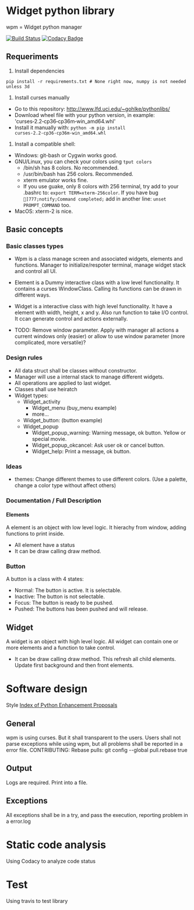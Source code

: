 # Widget python library

wpm = Widget python manager

[![Build Status](https://travis-ci.org/vgonisanz/wpm.svg?branch=master)](https://travis-ci.org/vgonisanz/wpm)
[![Codacy Badge](https://api.codacy.com/project/badge/Grade/1b17a8abfe964a1ea304529d755cffa7)](https://www.codacy.com/app/vgonisanz/wpm?utm_source=github.com&amp;utm_medium=referral&amp;utm_content=vgonisanz/wpm&amp;utm_campaign=Badge_Grade)

## Requeriments

1. Install dependencies
```
pip install -r requirements.txt # None right now, numpy is not needed unless 3d
```
1. Install curses manually
  * Go to this repository: http://www.lfd.uci.edu/~gohlke/pythonlibs/
  * Download wheel file with your python version, in example: 'curses‑2.2‑cp36‑cp36m‑win_amd64.whl'
  * Install it manually with: ```python -m pip install curses‑2.2‑cp36‑cp36m‑win_amd64.whl```
1. Install a compatible shell:
  * Windows: git-bash or Cygwin works good.
  * GNU/Linux, you can check your colors using ```tput colors```
    * /bin/sh has 8 colors. No recommended.
    * /usr/bin/bash has 256 colors. Recommended.
    * xterm emulator works fine.
    * If you use guake, only 8 colors with 256 terminal, try add to your .bashrc to: ```export TERM=xterm-256color```. If you have bug ```]777;notify;Command completed;``` add in another line: ```unset PROMPT_COMMAND``` too.
  * MacOS: xterm-2 is nice.

## Basic concepts

### Basic classes types

* Wpm is a class manage screen and associated widgets, elements and functions. Manager to initialize/respoter terminal, manage widget stack and control all UI.
* Element is a Dummy interactive class with a low level functionality. It contains a curses WindowClass. Calling its functions can be drawn in different ways.
* Widget is a interactive class with high level functionality. It have a element with width, height, x and y. Also run function to take I/O control. It ccan generate control and actions externally.

* TODO: Remove window parameter. Apply with manager all actions a current windows only (easier) or allow to use window parameter (more complicated, more versatile)?

### Design rules

* All data struct shall be classes without constructor.
* Manager will use a internal stack to manage different widgets.
* All operations are applied to last widget.
* Classes shall use heiratch
* Widget types:
  * Widget_activity
    * Widget_menu (buy_menu example)
    * more...
  * Widget_button: (button example)
  * Widget_popup
    * Widget_popup_warning: Warning message, ok button. Yellow or special movie.
    * Widget_popup_okcancel: Ask user ok or cancel button.
    * Widget_help: Print a message, ok button.

### Ideas

* themes: Change different themes to use different colors. (Use a palette, change a color type without affect others)

### Documentation /  Full Description

#### Elements

A element is an object with low level logic. It hierachy from window, adding functions to print inside.

* All element have a status
* It can be draw calling draw method.

### Button

A button is a class with 4 states:

* Normal: The button is active. It is selectable.
* Inactive: The button is not selectable.
* Focus: The button is ready to be pushed.
* Pushed: The buttons has been pushed and will release.

## Widget

A widget is an object with high level logic. All widget can contain one or more elements and a function to take control.

* It can be draw calling draw method. This refresh all child elements. Update first background and then front elements.

# Software design

Style [Index of Python Enhancement Proposals](https://www.python.org/dev/peps/)

## General

wpm is using curses. But it shall transparent to the users. Users shall not parse exceptions while using wpm, but all problems shall be reported in a error file.
CONTRIBUTING: Rebase pulls: git config --global pull.rebase true

## Output

Logs are required. Print into a file.

## Exceptions

All exceptions shall be in a try, and pass the execution, reporting problem in a error.log

# Static code analysis

Using Codacy to analyze code status

# Test

Using travis to test library
